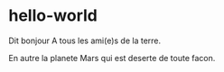 # hello-world
Dit bonjour
A tous les ami(e)s de la terre.

En autre la planete Mars qui est deserte de toute facon.
